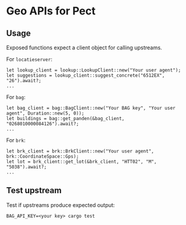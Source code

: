# Geo APIs for Pect

## Usage

Exposed functions expect a client object for calling upstreams.

For `locatieserver`:

```
let lookup_client = lookup::LookupClient::new("Your user agent");
let suggestions = lookup_client::suggest_concrete("6512EX", "26").await?;
...
```

For `bag`:

```
let bag_client = bag::BagClient::new("Your BAG key", "Your user agent", Duration::new(5, 0));
let buildings = bag::get_panden(&bag_client, "0268010000084126").await?;
...
```

For `brk`:

```
let brk_client = brk::BrkClient::new("Your user agent", brk::CoordinateSpace::Gps);
let lot = brk_client::get_lot(&brk_client, "HTT02", "M", "5038").await?;
...
```

## Test upstream

Test if upstreams produce expected output:

```
BAG_API_KEY=<your key> cargo test
```